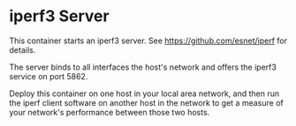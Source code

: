# iperf3 Server
  
This container starts an iperf3 server.  See https://github.com/esnet/iperf for details.

The server binds to all interfaces the host's network and offers the iperf3 service on port 5862.

Deploy this container on one host in your local area network, and then run the iperf client software on another host in the network to get a measure of your network's performance between those two hosts.

